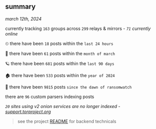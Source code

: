 
## summary
_march 12th, 2024_

currently tracking `163` groups across `299` relays & mirrors - _`71` currently online_

⏲ there have been `18` posts within the `last 24 hours`

🦈 there have been `61` posts within the `month of march`

🪐 there have been `681` posts within the `last 90 days`

🏚 there have been `533` posts within the `year of 2024`

🦕 there have been `9815` posts `since the dawn of ransomwatch`

there are `96` custom parsers indexing posts

_`20` sites using v2 onion services are no longer indexed - [support.torproject.org](https://support.torproject.org/onionservices/v2-deprecation/)_

> see the project [README](https://github.com/joshhighet/ransomwatch#ransomwatch--) for backend technicals
